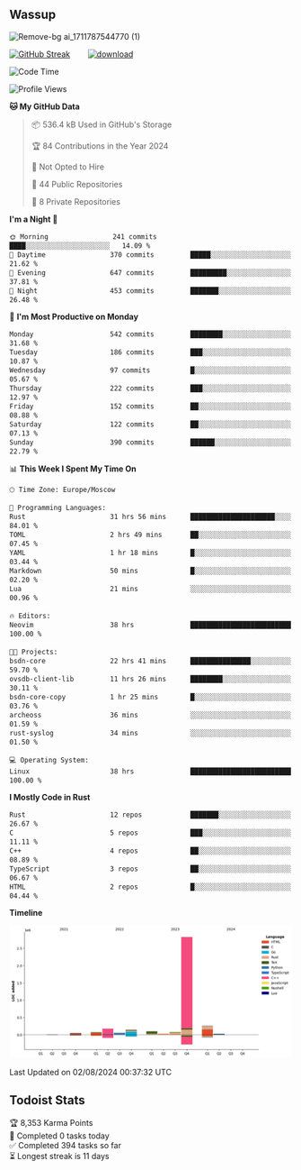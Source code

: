 ## Wassup

![Remove-bg ai_1711787544770 (1)](https://github.com/archeoss/archeoss/assets/68448737/e31def6e-524e-4c2b-930d-f672afbf4b77)

<!--
-->

[![GitHub Streak](http://github-readme-streak-stats.herokuapp.com?user=archeoss&theme=shades-of-purple&hide_border=true&date_format=j%20M%5B%20Y%5D)](https://git.io/streak-stats)&nbsp;&nbsp;&nbsp;&nbsp;&nbsp;&nbsp;&nbsp;&nbsp;[![download](https://user-images.githubusercontent.com/68448737/147796309-d8b65b1d-4dde-40d9-b03a-2b42aaa6cd43.jpeg)
](http://bmstu.ru/)

<!--START_SECTION:waka-->
![Code Time](http://img.shields.io/badge/Code%20Time-3%2C047%20hrs%2037%20mins-blue)

![Profile Views](http://img.shields.io/badge/Profile%20Views-1-blue)

**🐱 My GitHub Data** 

> 📦 536.4 kB Used in GitHub's Storage 
 > 
> 🏆 84 Contributions in the Year 2024
 > 
> 🚫 Not Opted to Hire
 > 
> 📜 44 Public Repositories 
 > 
> 🔑 8 Private Repositories 
 > 
**I'm a Night 🦉** 

```text
🌞 Morning                241 commits         ████░░░░░░░░░░░░░░░░░░░░░   14.09 % 
🌆 Daytime                370 commits         █████░░░░░░░░░░░░░░░░░░░░   21.62 % 
🌃 Evening                647 commits         █████████░░░░░░░░░░░░░░░░   37.81 % 
🌙 Night                  453 commits         ███████░░░░░░░░░░░░░░░░░░   26.48 % 
```
📅 **I'm Most Productive on Monday** 

```text
Monday                   542 commits         ████████░░░░░░░░░░░░░░░░░   31.68 % 
Tuesday                  186 commits         ███░░░░░░░░░░░░░░░░░░░░░░   10.87 % 
Wednesday                97 commits          █░░░░░░░░░░░░░░░░░░░░░░░░   05.67 % 
Thursday                 222 commits         ███░░░░░░░░░░░░░░░░░░░░░░   12.97 % 
Friday                   152 commits         ██░░░░░░░░░░░░░░░░░░░░░░░   08.88 % 
Saturday                 122 commits         ██░░░░░░░░░░░░░░░░░░░░░░░   07.13 % 
Sunday                   390 commits         ██████░░░░░░░░░░░░░░░░░░░   22.79 % 
```


📊 **This Week I Spent My Time On** 

```text
🕑︎ Time Zone: Europe/Moscow

💬 Programming Languages: 
Rust                     31 hrs 56 mins      █████████████████████░░░░   84.01 % 
TOML                     2 hrs 49 mins       ██░░░░░░░░░░░░░░░░░░░░░░░   07.45 % 
YAML                     1 hr 18 mins        █░░░░░░░░░░░░░░░░░░░░░░░░   03.44 % 
Markdown                 50 mins             █░░░░░░░░░░░░░░░░░░░░░░░░   02.20 % 
Lua                      21 mins             ░░░░░░░░░░░░░░░░░░░░░░░░░   00.96 % 

🔥 Editors: 
Neovim                   38 hrs              █████████████████████████   100.00 % 

🐱‍💻 Projects: 
bsdn-core                22 hrs 41 mins      ███████████████░░░░░░░░░░   59.70 % 
ovsdb-client-lib         11 hrs 26 mins      ████████░░░░░░░░░░░░░░░░░   30.11 % 
bsdn-core-copy           1 hr 25 mins        █░░░░░░░░░░░░░░░░░░░░░░░░   03.76 % 
archeoss                 36 mins             ░░░░░░░░░░░░░░░░░░░░░░░░░   01.59 % 
rust-syslog              34 mins             ░░░░░░░░░░░░░░░░░░░░░░░░░   01.50 % 

💻 Operating System: 
Linux                    38 hrs              █████████████████████████   100.00 % 
```

**I Mostly Code in Rust** 

```text
Rust                     12 repos            ███████░░░░░░░░░░░░░░░░░░   26.67 % 
C                        5 repos             ███░░░░░░░░░░░░░░░░░░░░░░   11.11 % 
C++                      4 repos             ██░░░░░░░░░░░░░░░░░░░░░░░   08.89 % 
TypeScript               3 repos             ██░░░░░░░░░░░░░░░░░░░░░░░   06.67 % 
HTML                     2 repos             █░░░░░░░░░░░░░░░░░░░░░░░░   04.44 % 
```



**Timeline**

![Lines of Code chart](https://raw.githubusercontent.com/archeoss/archeoss/master/assets/bar_graph.png)


 Last Updated on 02/08/2024 00:37:32 UTC
<!--END_SECTION:waka-->

## Todoist Stats

<!-- TODO-IST:START -->
🏆  8,353 Karma Points           
🌸  Completed 0 tasks today           
✅  Completed 394 tasks so far           
⏳  Longest streak is 11 days
<!-- TODO-IST:END -->
